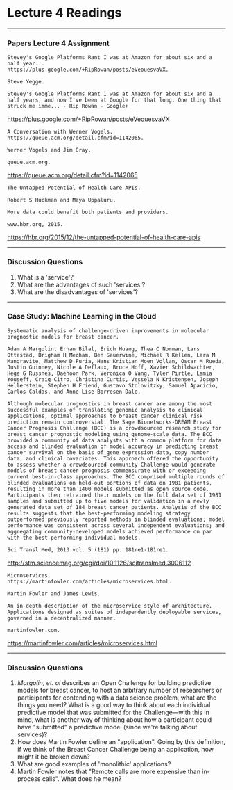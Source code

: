 # Lecture 4 Readings
___

### Papers Lecture 4 Assignment
```
Stevey's Google Platforms Rant I was at Amazon for about six and a half year...
https://plus.google.com/+RipRowan/posts/eVeouesvaVX.

Steve Yegge.

Stevey's Google Platforms Rant I was at Amazon for about six and a half years, and now I've been at Google for that long. One thing that struck me imme... - Rip Rowan - Google+
```
https://plus.google.com/+RipRowan/posts/eVeouesvaVX

```
A Conversation with Werner Vogels.
https://queue.acm.org/detail.cfm?id=1142065.

Werner Vogels and Jim Gray.

queue.acm.org.
```
https://queue.acm.org/detail.cfm?id=1142065

```
The Untapped Potential of Health Care APIs.

Robert S Huckman and Maya Uppaluru.

More data could benefit both patients and providers.

www.hbr.org, 2015.
```
https://hbr.org/2015/12/the-untapped-potential-of-health-care-apis
___
### Discussion Questions
1. What is a 'service'?
2. What are the advantages of such 'services'?
3. What are the disadvantages of 'services'?

___
### Case Study: Machine Learning in the Cloud
```
Systematic analysis of challenge-driven improvements in molecular prognostic models for breast cancer.

Adam A Margolin, Erhan Bilal, Erich Huang, Thea C Norman, Lars Ottestad, Brigham H Mecham, Ben Sauerwine, Michael R Kellen, Lara M Mangravite, Matthew D Furia, Hans Kristian Moen Vollan, Oscar M Rueda, Justin Guinney, Nicole A Deflaux, Bruce Hoff, Xavier Schildwachter, Hege G Russnes, Daehoon Park, Veronica O Vang, Tyler Pirtle, Lamia Youseff, Craig Citro, Christina Curtis, Vessela N Kristensen, Joseph Hellerstein, Stephen H Friend, Gustavo Stolovitzky, Samuel Aparicio, Carlos Caldas, and Anne-Lise Borresen-Dale.

Although molecular prognostics in breast cancer are among the most successful examples of translating genomic analysis to clinical applications, optimal approaches to breast cancer clinical risk prediction remain controversial. The Sage Bionetworks-DREAM Breast Cancer Prognosis Challenge (BCC) is a crowdsourced research study for breast cancer prognostic modeling using genome-scale data. The BCC provided a community of data analysts with a common platform for data access and blinded evaluation of model accuracy in predicting breast cancer survival on the basis of gene expression data, copy number data, and clinical covariates. This approach offered the opportunity to assess whether a crowdsourced community Challenge would generate models of breast cancer prognosis commensurate with or exceeding current best-in-class approaches. The BCC comprised multiple rounds of blinded evaluations on held-out portions of data on 1981 patients, resulting in more than 1400 models submitted as open source code. Participants then retrained their models on the full data set of 1981 samples and submitted up to five models for validation in a newly generated data set of 184 breast cancer patients. Analysis of the BCC results suggests that the best-performing modeling strategy outperformed previously reported methods in blinded evaluations; model performance was consistent across several independent evaluations; and aggregating community-developed models achieved performance on par with the best-performing individual models.

Sci Transl Med, 2013 vol. 5 (181) pp. 181re1-181re1.
```
http://stm.sciencemag.org/cgi/doi/10.1126/scitranslmed.3006112


```
Microservices.
https://martinfowler.com/articles/microservices.html.

Martin Fowler and James Lewis.

An in-depth description of the microservice style of architecture. Applications designed as suites of independently deployable services, governed in a decentralized manner.

martinfowler.com.
```
https://martinfowler.com/articles/microservices.html

___
### Discussion Questions
1. *Margolin, et. al* describes an Open Challenge for building predictive models for breast cancer, to host an arbitrary number of researchers or participants for contending with a data science problem, what are the things you need? What is a good way to think about each individual predictive model that was submitted for the Challenge—with this in mind, what is another way of thinking about how a participant could have "submitted" a predictive model (since we're talking about services)?
2. How does Martin Fowler define an "application". Going by this definition, if we think of the Breast Cancer Challenge being an application, how might it be broken down?
3. What are good examples of 'monolithic' applications?
4. Martin Fowler notes that "Remote calls are more expensive than in-process calls". What does he mean?
